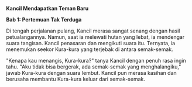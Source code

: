 
**Kancil Mendapatkan Teman Baru**

**Bab 1: Pertemuan Tak Terduga**

Di tengah perjalanan pulang, Kancil merasa sangat senang dengan hasil petualangannya. Namun, saat ia melewati hutan yang lebat, ia mendengar suara tangisan. Kancil penasaran dan mengikuti suara itu. Ternyata, ia menemukan seekor Kura-kura yang terjebak di antara semak-semak.

"Kenapa kau menangis, Kura-kura?" tanya Kancil dengan penuh rasa ingin tahu. "Aku tidak bisa bergerak, ada semak-semak yang menghalangiku," jawab Kura-kura dengan suara lembut. Kancil pun merasa kasihan dan berusaha membantu Kura-kura keluar dari semak-semak.
